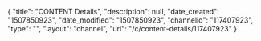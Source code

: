 {
    "title": "CONTENT Details",
    "description": null,
    "date_created": "1507850923",
    "date_modified": "1507850923",
    "channelid": "117407923",
    "type": "",
    "layout": "channel",
    "url": "\/c\/content-details\/117407923"
}